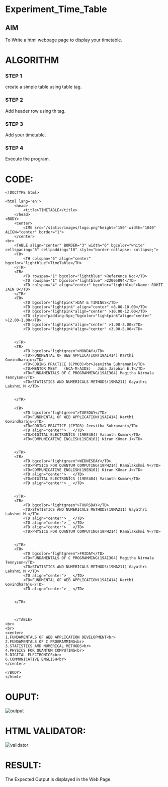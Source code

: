 # Experiment_Time_Table

## AIM
To Write a html webpage page to display your timetable.

# ALGORITHM
### STEP 1
create a simple table using table tag.

### STEP 2
Add header row using th tag.

### STEP 3
Add your timetable.

### STEP 4
Execute the program.


# CODE:
```  
<!DOCTYPE html>

<html lang='en'>
	<head>
		<title>TIMETABLE</title>
	</head>
<BODY>
    <center>
        <IMG src="/static/images/logo.png"height="150" width="1040" ALIGN="center" border="1">
    </center>
<br>
    <TABLE align="center" BORDER="3" width="6" bgcolor="white" cellspacing="6" cellpadding="10" style="border-collapse: collapse;"> 
    <TR> 
        <TH colspan="6" align="center" bgcolor="lightblue">TimeTable</TH>
    </TR>   
    <TR> 
        <TD rowspan="1" bgcolor="lightblue" >Reference No:</TD>
        <TD rowspan="1" bgcolor="lightblue" >22005894</TD>
        <TD colspan="4" align="center" bgcolor="lightblue">Name: ROHIT JAIN D</TD> 
    </TR>
    <TR>
        <TD bgcolor="lightpink">DAY & TIMINGS</TD> 
        <TD bgcolor="lightpink" align="center" >8.00-10.00</TD>
        <TD bgcolor="lightpink"align="center" >10.00-12.00</TD>
        <TD style="padding:5px;"bgcolor="lightpink"align="center" >12.00-1.00</TD>
        <TD bgcolor="lightpink"align="center" >1.00-3.00</TD>
        <TD bgcolor="lightpink"align="center" >3.00-5.00</TD>
        
        
    </TR>
    <TR>
        <TD bgcolor="lightgreen">MONDAY</TD> 
        <TD>FUNDMENTAL OF WEB APPLICATION(19AI414) Karthi Govindharaju</TD>
        <TD>CODING PRACTICE (CPMO3)<br>Jeevitha Subramani</TD>
        <TD>MENTOR MEET   (ECA-M-AIDS)   Jaba Jasphin E.T</TD>
        <TD>FUNDAMENTALS OF C PROGRAMMING(19AI304) Magitha Nirmala Tennyson</TD>
        <TD>STATISTICS AND NUMERICALS METHODS(19MA211) Gayathri Lakshmi M </TD>
        
        
    </TR>

    <TR>
        <TD bgcolor="lightgreen">TUESDAY</TD> 
        <TD>FUNDMENTAL OF WEB APPLICATION(19AI414) Karthi Govindharaju</TD>
        <TD>CODING PRACTICE (CPTO3) Jeevitha Subramani</TD>
        <TD align="center"> _ </TD>
        <TD>DIGITAL ELECTRONICS (19EE404) Vasanth Kumar</TD>
        <TD>COMMUNICATIVE ENGLISH(19EN101) Kiran KUmar J</TD>
        
        
    </TR>
    <TR>
        <TD bgcolor="lightgreen">WEDNESDAY</TD> 
        <TD>PHYSICS FOR QUANTUM COMPUTING(19PH214) Ramalakshmi V</TD>
        <TD>COMMUNICATIVE ENGLISH(19EN101) Kiran KUmar J</TD>
        <TD align="center"> _ </TD>
        <TD>DIGITAL ELECTRONICS (19EE404) Vasanth Kumar</TD>
        <TD align="center"> _ </TD>
        
        
    </TR>
    <TR>
        <TD bgcolor="lightgreen">THURSDAY</TD> 
        <TD>STATISTICS AND NUMERICALS METHODS(19MA211) Gayathri Lakshmi M </TD>
        <TD align="center"> _ </TD>
        <TD align="center"> _ </TD>
        <TD align="center"> _ </TD>
        <TD>PHYSICS FOR QUANTUM COMPUTING(19PH214) Ramalakshmi V</TD>
        
        
    </TR>
    <TR>
        <TD bgcolor="lightgreen">FRIDAY</TD> 
        <TD>FUNDAMENTALS OF C PROGRAMMING(19AI304) Magitha Nirmala Tennyson</TD>
        <TD>STATISTICS AND NUMERICALS METHODS(19MA211) Gayathri Lakshmi M </TD>
        <TD align="center"> _ </TD>
        <TD>FUNDMENTAL OF WEB APPLICATION(19AI414) Karthi Govindharaju</TD>
        <TD align="center"> _ </TD>
        
        
    </TR>


    
    </TABLE>
<br>
<br>
<center>
1.FUNDAMENTALS OF WEB APPLICATION DEVELOPMENT<br>
2.FUNDAMENTALS OF C PROGRAMMING<br>
3.STATISTICS AMD NUMERICAL METHODS<br>
4.PHYSICS FOR QUANTUM COMPUTING<br>
5.DIGITAL ELECTRONICS<br>
6.COMMUNICATIVE ENGLISH<br>
</center>

</BODY>
</html>
```  
# OUPUT:
![output](https://user-images.githubusercontent.com/118707073/211346333-e6b9d97a-68e8-414f-befa-860756b95480.png)


# HTML VALIDATOR:
![validator](https://user-images.githubusercontent.com/118707073/211346402-129ee4b7-e15e-419d-b78b-250e0e5eee50.png)



# RESULT:
The Expected Output is displayed in the Web Page.
